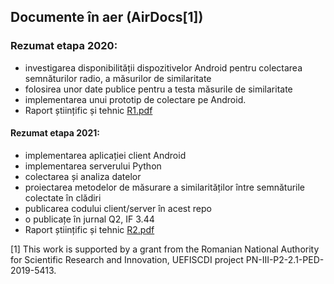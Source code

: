 
## Documente în aer (AirDocs[1])

### Rezumat etapa 2020:

 * investigarea disponibilității dispozitivelor Android pentru 
 colectarea semnăturilor radio, a măsurilor de similaritate
 * folosirea unor date publice pentru a testa măsurile de similaritate 
 * implementarea unui prototip de colectare pe Android.
 * Raport științific și tehnic [R1.pdf](https://github.com/documenteinaer/Raportari/blob/53ff763cdbc5bf393206d236bcb51e7179fcae77/airdocs_R1.pdf)
 
#### Rezumat etapa 2021:

 * implementarea aplicației client Android
 * implementarea serverului Python
 * colectarea și analiza datelor
 * proiectarea metodelor de măsurare a similarităților între semnăturile colectate în clădiri
 * publicarea codului client/server în acest repo
 * o publicațe în jurnal Q2, IF 3.44
 * Raport științific și tehnic [R2.pdf](https://github.com/documenteinaer/Raportari/blob/53ff763cdbc5bf393206d236bcb51e7179fcae77/airdocs_R2.pdf)



[1] This work is supported  by a grant from the Romanian National Authority for Scientific Research and Innovation, UEFISCDI project PN-III-P2-2.1-PED-2019-5413. 

